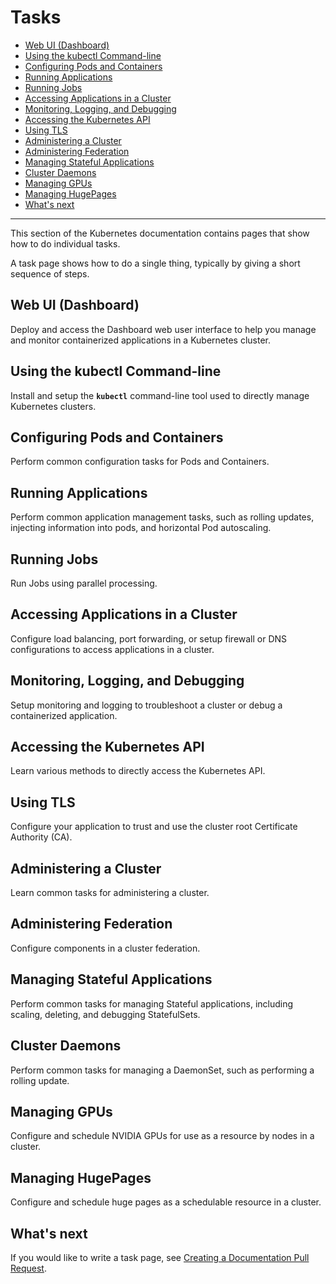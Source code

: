 # Tasks

+ [Web UI (Dashboard)](#web-ui-dashboard)
+ [Using the kubectl Command-line](#using-the-kubectl-command-line)
+ [Configuring Pods and Containers](#configuring-pods-and-containers)
+ [Running Applications](#running-applications)
+ [Running Jobs](#running-jobs)
+ [Accessing Applications in a Cluster](#accessing-applications-in-a-cluster)
+ [Monitoring, Logging, and Debugging](#monitoring-logging-and-debugging)
+ [Accessing the Kubernetes API](#accessing-the-kubernetes-api)
+ [Using TLS](#using-tls)
+ [Administering a Cluster](#administering-a-cluster)
+ [Administering Federation](#administering-federation)
+ [Managing Stateful Applications](#managing-stateful-applications)
+ [Cluster Daemons](#cluster-daemons)
+ [Managing GPUs](#managing-gpus)
+ [Managing HugePages](#managing-hugepages)
+ [What's next](#whats-next)

----------------------------------------------------------------------------------------------------

This section of the Kubernetes documentation contains pages that show how to do individual tasks.

A task page shows how to do a single thing, typically by giving a short sequence of steps.

## Web UI (Dashboard)

Deploy and access the Dashboard web user interface to help you manage and monitor containerized applications in a Kubernetes cluster.

## Using the kubectl Command-line

Install and setup the **`kubectl`** command-line tool used to directly manage Kubernetes clusters.

## Configuring Pods and Containers

Perform common configuration tasks for Pods and Containers.

## Running Applications

Perform common application management tasks, such as rolling updates, injecting information into pods, and horizontal Pod autoscaling.

## Running Jobs

Run Jobs using parallel processing.

## Accessing Applications in a Cluster

Configure load balancing, port forwarding, or setup firewall or DNS configurations to access applications in a cluster.

## Monitoring, Logging, and Debugging

Setup monitoring and logging to troubleshoot a cluster or debug a containerized application.

## Accessing the Kubernetes API

Learn various methods to directly access the Kubernetes API.

## Using TLS

Configure your application to trust and use the cluster root Certificate Authority (CA).

## Administering a Cluster

Learn common tasks for administering a cluster.

## Administering Federation

Configure components in a cluster federation.

## Managing Stateful Applications

Perform common tasks for managing Stateful applications, including scaling, deleting, and debugging StatefulSets.

## Cluster Daemons

Perform common tasks for managing a DaemonSet, such as performing a rolling update.

## Managing GPUs

Configure and schedule NVIDIA GPUs for use as a resource by nodes in a cluster.

## Managing HugePages

Configure and schedule huge pages as a schedulable resource in a cluster.

## What's next

If you would like to write a task page, see [Creating a Documentation Pull Request](https://kubernetes.io/docs/home/contribute/create-pull-request/).


